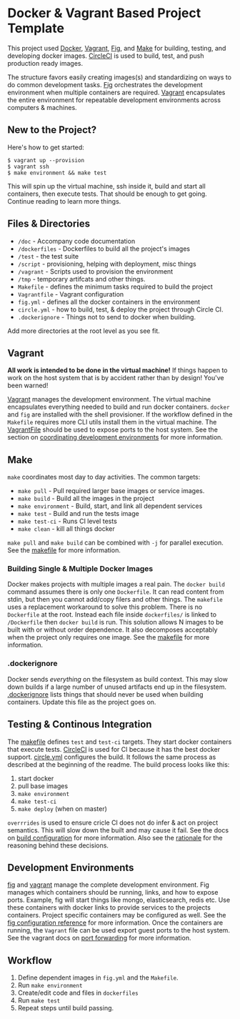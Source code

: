 # Docker & Vagrant Based Project Template

[Docker]: http://docker.io
[Fig]: http://fig.sh
[Vagrant]: http://vagrantup.com
[CircleCI]: http://circleci.com
[Make]: http://www.gnu.org/software/make
[Makefile]: makefile

This project used [Docker][], [Vagrant][], [Fig][], and [Make][]
for building, testing, and developing docker images. [CircleCI][] is
used to build, test, and push production ready images.

The structure favors easily creating images(s) and standardizing on
ways to do common development tasks. [Fig][]
orchestrates the development environment when multiple containers are
required. [Vagrant][] encapsulates the entire environment
for repeatable development environments across computers & machines.

## New to the Project?

Here's how to get started:

```
$ vagrant up --provision
$ vagrant ssh
$ make environment && make test
```

This will spin up the virtual machine, ssh inside it, build and start
all containers, then execute tests. That should be enough to get
going. Continue reading to learn more things.

## Files & Directories

* `/doc` - Accompany code documentation
* `/dockerfiles` - Dockerfiles to build all the project's images
* `/test` - the test suite
* `/script` - provisioning, helping with deployment, misc things
* `/vagrant` - Scripts used to provision the environment
* `/tmp` - temporary artifcats and other things.
* `Makefile` - defines the minimum tasks required to build the project
* `Vagrantfile` - Vagrant configuration
* `fig.yml` - defines all the docker containers in the environment
* `circle.yml` - how to build, test, & deploy the project through
  Circle CI.
* `.dockerignore` - Things not to send to docker when building.

Add more directories at the root level as you see fit.

## Vagrant

**All work is intended to be done in the virtual machine!** If things
happen to work on the host system that is by accident rather than by
design! You've been warned!

[Vagrant][] manages the development environment. The
virtual machine encapsulates everything needed to build and run docker
containers. `docker` and `fig` are installed with the shell
provisioner. If the workflow defined in the `Makefile` requires more
CLI utils install them in the virtual machine. The
[VagrantFile](Vagrantfile) should be used to expose ports to the host
system. See the section on [coordinating development
environments](#development-environments) for more information.

## Make

`make` coordinates most day to day activities. The common targets:

* `make pull` - Pull required larger base images or service images.
* `make build` - Build all the images in the project
* `make environment` - Build, start, and link all dependent services
* `make test` - Build and run the tests image
* `make test-ci` - Runs CI level tests
* `make clean` - kill all things docker

`make pull` and `make build` can be combined with `-j` for parallel
execution. See the [makefile][] for more information.

### Building Single & Multiple Docker Images

Docker makes projects with multiple images a real pain. The `docker
build` command assumes there is only one `Dockerfile`. It can read
content from stdin, but then you cannot add/copy filers and other
things. The `makefile` uses a replacement workaround to solve this
problem. There is no `Dockerfile` at the root. Instead each file
inside `dockerfiles/` is linked to `/Dockerfile` then `docker build`
is run. This solution allows N images to be built with or without
order dependence. It also decomposes acceptably when the project only
requires one image. See the [makefile][] for more information.

### .dockerignore

Docker sends _everything_ on the filesystem as build context. This may
slow down builds if a large number of unused artifacts end up in the
filesystem. [.dockerignore](.dockerignore) lists things that should
never be used when building containers. Update this file as the
project goes on.

## Testing & Continous Integration

The [makefile][] defines `test` and `test-ci` targets. They start
docker containers that execute tests. [CircleCI][] is used for CI
because it has the best docker support. [circle.yml](circle.yml)
configures the build. It follows the same process as described at the
beginning of the readme. The build process looks like this:

1. start docker
2. pull base images
3. `make environment`
4. `make test-ci`
5. `make deploy` (when on master)

`overrrides` is used to ensure cricle CI does not do infer & act on
project semantics. This will slow down the built and may cause it
fail. See the docs on [build
configuration](https://circleci.com/docs/configuration) for more
information. Also see the [rationale](doc/RATIONALE.md) for the
reasoning behind these decisions.

## Development Environments

[fig][] and [vagrant][] manage the complete
development environment. Fig manages which containers should be
running, links, and how to expose ports. Example, fig will start
things like mongo, elasticsearch, redis etc. Use these containers
with docker links to provide services to the projects containers.
Project specific containers may be configured as well. See the [fig
configuration reference](http://www.fig.sh/yml.html) for more
information. Once the containers are running, the `Vagrant` file can
be used export guest ports to the host system. See the vagrant docs on
[port
forwarding](https://docs.vagrantup.com/v2/networking/forwarded_ports.html)
for more information.

## Workflow

1. Define dependent images in `fig.yml` and the `Makefile`.
2. Run `make environment`
3. Create/edit code and files in `dockerfiles`
4. Run `make test`
5. Repeat steps until build passing.

